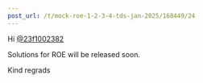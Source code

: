 ```yaml
---
post_url: /t/mock-roe-1-2-3-4-tds-jan-2025/168449/24
---
```

Hi [@23f1002382](/u/23f1002382)

Solutions for ROE will be released soon.

Kind regrads